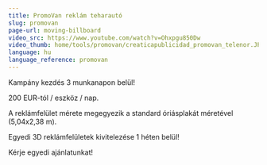 ```yaml
---
title: PromoVan reklám teharautó
slug: promovan
page-url: moving-billboard
video_src: https://www.youtube.com/watch?v=Ohxpgu850Dw
video_thumb: home/tools/promovan/creaticapublicidad_promovan_telenor.JPG
language: hu
language_reference: promovan
---
```


Kampány kezdés 3 munkanapon belül!

200 EUR-tól / eszköz / nap.

A reklámfelület mérete megegyezik a standard óriásplakát méretével (5,04x2,38 m).

Egyedi 3D reklámfelületek kivitelezése 1 héten belül!

Kérje egyedi ajánlatunkat!
